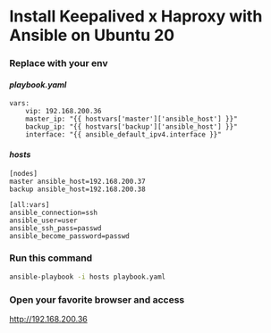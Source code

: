 # Install Keepalived x Haproxy with Ansible on Ubuntu 20
### Replace with your env
#### <i> playbook.yaml </i>
```
vars:
    vip: 192.168.200.36
    master_ip: "{{ hostvars['master']['ansible_host'] }}"
    backup_ip: "{{ hostvars['backup']['ansible_host'] }}"
    interface: "{{ ansible_default_ipv4.interface }}"
```
#### <i> hosts </i>
```
[nodes]
master ansible_host=192.168.200.37
backup ansible_host=192.168.200.38

[all:vars]
ansible_connection=ssh
ansible_user=user
ansible_ssh_pass=passwd
ansible_become_password=passwd
```
### Run this command
``` bash
ansible-playbook -i hosts playbook.yaml
``` 
 
### Open your favorite browser and access
http://192.168.200.36
